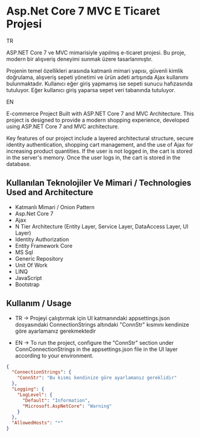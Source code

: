 
# Asp.Net Core 7 MVC E Ticaret Projesi

TR

ASP.NET Core 7 ve MVC mimarisiyle yapılmış e-ticaret projesi. Bu proje, modern bir alışveriş deneyimi sunmak üzere tasarlanmıştır.

Projenin temel özellikleri arasında katmanlı mimari yapısı, güvenli kimlik doğrulama, alışveriş sepeti yönetimi ve ürün adeti artışında Ajax kullanımı bulunmaktadır. Kullanıcı eğer giriş yapmamış ise sepeti sunucu hafızasında tutuluyor. Eğer kullanıcı giriş yaparsa sepet veri tabanında tutuluyor.

EN

E-commerce Project Built with ASP.NET Core 7 and MVC Architecture. This project is designed to provide a modern shopping experience, developed using ASP.NET Core 7 and MVC architecture.

Key features of our project include a layered architectural structure, secure identity authentication, shopping cart management, and the use of Ajax for increasing product quantities. If the user is not logged in, the cart is stored in the server's memory. Once the user logs in, the cart is stored in the database.


## Kullanılan Teknolojiler Ve Mimari / Technologies Used and Architecture

- Katmanlı Mimari / Onion Pattern
- Asp.Net Core 7
- Ajax
- N Tier Architecture (Entity Layer, Service Layer, DataAccess Layer, UI Layer)
- Identity Authorization
- Entity Framework Core
- MS Sql
- Generic Repository
- Unit Of Work
- LINQ
- JavaScript
- Bootstrap
  
## Kullanım / Usage



- TR -> Projeyi çalıştırmak için UI katmanındaki appsettings.json dosyasındaki ConnectionStrings altındaki "ConnStr" kısmını kendinize göre ayarlamanız gerekmektedir

- EN -> To run the project, configure the "ConnStr" section under ConnConnectionStrings in the appsettings.json file in the UI layer according to your environment.


```json
{
  "ConnectionStrings": {
    "ConnStr": "Bu kısmı kendinize göre ayarlamanız gereklidir"
  },
  "Logging": {
    "LogLevel": {
      "Default": "Information",
      "Microsoft.AspNetCore": "Warning"
    }
  },
  "AllowedHosts": "*"
}

```

  
